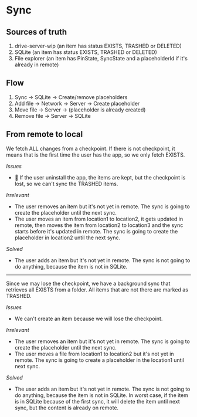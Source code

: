 # Sync

## Sources of truth

1. drive-server-wip (an item has status EXISTS, TRASHED or DELETED)
2. SQLite (an item has status EXISTS, TRASHED or DELETED)
3. File explorer (an item has PinState, SyncState and a placeholderId if it's already in remote)

## Flow

1. Sync -> SQLite -> Create/remove placeholders
2. Add file -> Network -> Server -> Create placeholder
3. Move file -> Server -> (placeholder is already created) 
4. Remove file -> Server -> SQLite

## From remote to local

We fetch ALL changes from a checkpoint. If there is not checkpoint, it means that is the first time the user has the app, so we only fetch EXISTS.

*Issues*
  - 🚧 If the user uninstall the app, the items are kept, but the checkpoint is lost, so we can't sync the TRASHED items.

*Irrelevant*
  - The user removes an item but it's not yet in remote. The sync is going to create the placeholder until the next sync.
  - The user moves an item from location1 to location2, it gets updated in remote, then moves the item from location2 to location3 and the sync starts before it's updated in remote. The sync is going to create the placeholder in location2 until the next sync.

*Solved*
  - The user adds an item but it's not yet in remote. The sync is not going to do anything, because the item is not in SQLite.

---

Since we may lose the checkpoint, we have a background sync that retrieves all EXISTS from a folder. All items that are not there are marked as TRASHED.

*Issues*
  - We can't create an item because we will lose the checkpoint.

*Irrelevant*
  - The user removes an item but it's not yet in remote. The sync is going to create the placeholder until the next sync.
  - The user moves a file from location1 to location2 but it's not yet in remote. The sync is going to create a placeholder in the location1 until next sync.

*Solved*
  - The user adds an item but it's not yet in remote. The sync is not going to do anything, because the item is not in SQLite. In worst case, if the item is in SQLite because of the first sync, it will delete the item until next sync, but the content is already on remote.
